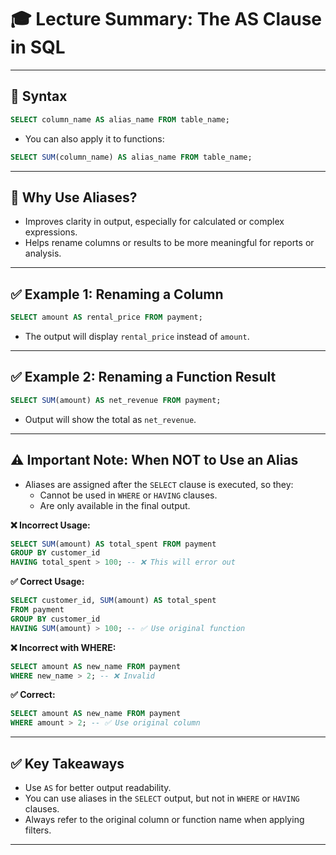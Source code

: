 # 🎓 Lecture Summary: The AS Clause in SQL

---

## 🧾 Syntax

```sql
SELECT column_name AS alias_name FROM table_name;
```
- You can also apply it to functions:

```sql
SELECT SUM(column_name) AS alias_name FROM table_name;
```

---

## 🧠 Why Use Aliases?

- Improves clarity in output, especially for calculated or complex expressions.
- Helps rename columns or results to be more meaningful for reports or analysis.

---

## ✅ Example 1: Renaming a Column

```sql
SELECT amount AS rental_price FROM payment;
```
- The output will display `rental_price` instead of `amount`.

---

## ✅ Example 2: Renaming a Function Result

```sql
SELECT SUM(amount) AS net_revenue FROM payment;
```
- Output will show the total as `net_revenue`.

---

## ⚠️ Important Note: When NOT to Use an Alias

- Aliases are assigned after the `SELECT` clause is executed, so they:
  - Cannot be used in `WHERE` or `HAVING` clauses.
  - Are only available in the final output.

**❌ Incorrect Usage:**
```sql
SELECT SUM(amount) AS total_spent FROM payment
GROUP BY customer_id
HAVING total_spent > 100; -- ❌ This will error out
```

**✅ Correct Usage:**
```sql
SELECT customer_id, SUM(amount) AS total_spent
FROM payment
GROUP BY customer_id
HAVING SUM(amount) > 100; -- ✅ Use original function
```

**❌ Incorrect with WHERE:**
```sql
SELECT amount AS new_name FROM payment
WHERE new_name > 2; -- ❌ Invalid
```

**✅ Correct:**
```sql
SELECT amount AS new_name FROM payment
WHERE amount > 2; -- ✅ Use original column
```

---

## ✅ Key Takeaways

- Use `AS` for better output readability.
- You can use aliases in the `SELECT` output, but not in `WHERE` or `HAVING` clauses.
- Always refer to the original column or function name when applying filters.

---